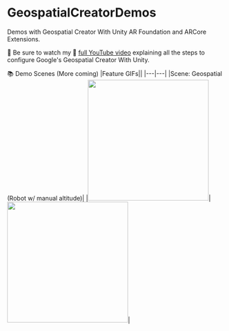 # GeospatialCreatorDemos
Demos with Geospatial Creator With Unity AR Foundation and ARCore Extensions.

📢 Be sure to watch my 🎥 [full YouTube video](
https://youtu.be/f3kf16TVWMo) explaining all the steps to configure Google's Geospatial Creator With Unity.

📚 Demo Scenes (More coming)
|Feature GIFs||
|---|---|
|Scene: Geospatial (Robot w/ manual altitude)|
|<img src="https://github.com/dilmerv/GeospatialCreatorDemos/blob/master/docs/images/GeospatialRobot_1.gif" width="280">|<img src="https://github.com/dilmerv/MetaAdvancedFeatures/blob/master/docs/images/GeospatialRobot_2.gif" width="280">|
